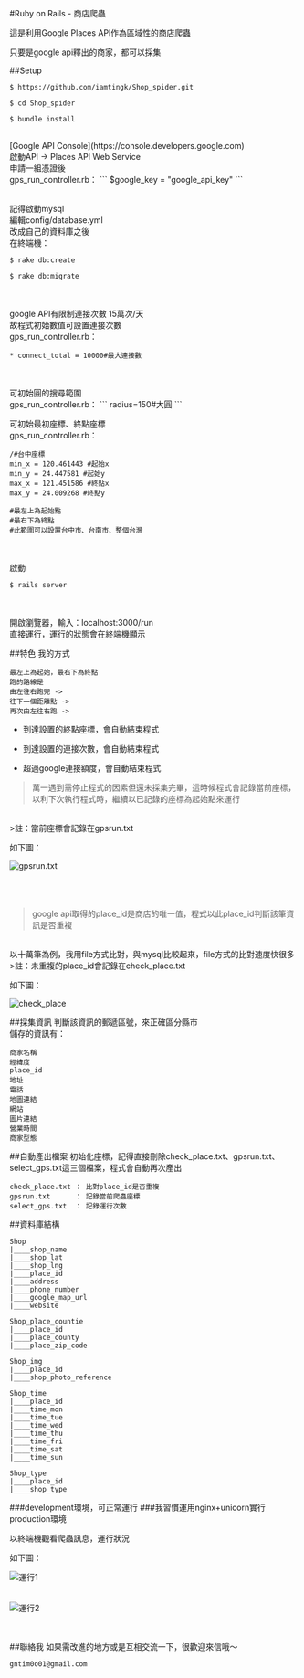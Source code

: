 
#Ruby on Rails - 商店爬蟲


這是利用Google Places API作為區域性的商店爬蟲



只要是google api釋出的商家，都可以採集


##Setup
```
$ https://github.com/iamtingk/Shop_spider.git

$ cd Shop_spider

$ bundle install
```

</br>
[Google API Console](https://console.developers.google.com)
</br>
啟動API -> Places API Web Service
</br>
申請一組憑證後
</br>
gps_run_controller.rb：
```
$google_key = "google_api_key"
```
</br></br>

記得啟動mysql
</br>
編輯config/database.yml
</br>
改成自己的資料庫之後
</br>
在終端機：
```
$ rake db:create

$ rake db:migrate
```
</br></br>
google API有限制連接次數 15萬次/天 
</br>
故程式初始數值可設置連接次數
</br>
gps_run_controller.rb：
```
* connect_total = 10000#最大連接數
```
</br>
</br>
可初始圓的搜尋範圍
</br>
gps_run_controller.rb：
```
radius=150#大圓
```

可初始最初座標、終點座標
</br>
gps_run_controller.rb：
```
/#台中座標
min_x = 120.461443 #起始x
min_y = 24.447581 #起始y
max_x = 121.451586 #終點x
max_y = 24.009268 #終點y

#最左上為起始點
#最右下為終點
#此範圍可以設置台中市、台南市、整個台灣
```
</br></br>
啟動
```
$ rails server
```

</br></br>
開啟瀏覽器，輸入：localhost:3000/run
</br>
直接運行，運行的狀態會在終端機顯示


##特色
我的方式
```
最左上為起始，最右下為終點
跑的路線是
由左往右跑完 -> 
往下一個距離點 -> 
再次由左往右跑 -> 
```


* 到達設置的終點座標，會自動結束程式


* 到達設置的連接次數，會自動結束程式


* 超過google連接額度，會自動結束程式


>萬一遇到需停止程式的因素但還未採集完畢，這時候程式會記錄當前座標，以利下次執行程式時，繼續以已記錄的座標為起始點來運行
</br>
>註：當前座標會記錄在gpsrun.txt


如下圖：


![gpsrun.txt](https://github.com/iamtingk/Shop_spider/blob/master/pic/14233.png)
</br></br></br></br>
>google api取得的place_id是商店的唯一值，程式以此place_id判斷該筆資訊是否重複
</br>
以十萬筆為例，我用file方式比對，與mysql比較起來，file方式的比對速度快很多
</br>
>註：未重複的place_id會記錄在check_place.txt


如下圖：


![check_place](https://github.com/iamtingk/Shop_spider/blob/master/pic/14234.png)





##採集資訊
判斷該資訊的郵遞區號，來正確區分縣市
</br>
儲存的資訊有：
```
商家名稱
經緯度
place_id
地址
電話
地圖連結
網站
圖片連結
營業時間
商家型態
```



##自動產出檔案
初始化座標，記得直接刪除check_place.txt、gpsrun.txt、select_gps.txt這三個檔案，程式會自動再次產出
```
check_place.txt ： 比對place_id是否重複
gpsrun.txt      ： 記錄當前爬蟲座標
select_gps.txt  ： 記錄運行次數
```

##資料庫結構
```
Shop
|____shop_name
|____shop_lat
|____shop_lng
|____place_id
|____address
|____phone_number
|____google_map_url
|____website

Shop_place_countie
|____place_id
|____place_county
|____place_zip_code

Shop_img
|____place_id
|____shop_photo_reference

Shop_time
|____place_id
|____time_mon
|____time_tue
|____time_wed
|____time_thu
|____time_fri
|____time_sat
|____time_sun

Shop_type
|____place_id
|____shop_type
```


###development環境，可正常運行
###我習慣運用nginx+unicorn實行production環境
</br>

以終端機觀看爬蟲訊息，運行狀況

如下圖：




![運行1](https://github.com/iamtingk/Shop_spider/blob/master/pic/14231.png)
</br>
</br>
</br>
![運行2](https://github.com/iamtingk/Shop_spider/blob/master/pic/14232.png)
</br>
</br>
</br>

##聯絡我
如果需改進的地方或是互相交流一下，很歡迎來信哦～
```
gntim0o01@gmail.com
```
</br>
</br>
